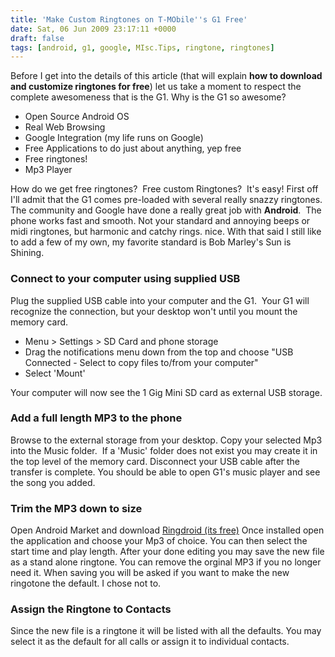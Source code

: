 ```yaml
---
title: 'Make Custom Ringtones on T-MObile''s G1 Free'
date: Sat, 06 Jun 2009 23:17:11 +0000
draft: false
tags: [android, g1, google, MIsc.Tips, ringtone, ringtones]
---
```


Before I get into the details of this article (that will explain **how to download and customize ringtones for free**) let us take a moment to respect the complete awesomeness that is the G1. Why is the G1 so awesome?

*   Open Source Android OS
*   Real Web Browsing
*   Google Integration (my life runs on Google)
*   Free Applications to do just about anything, yep free
*   Free ringtones!
*   Mp3 Player

How do we get free ringtones?  Free custom Ringtones?  It's easy! First off I'll admit that the G1 comes pre-loaded with several really snazzy ringtones. The community and Google have done a really great job with **Android**.  The phone works fast and smooth. Not your standard and annoying beeps or  midi ringtones, but harmonic and catchy rings. nice. With that said I still like to add a few of my own, my favorite standard is Bob Marley's Sun is Shining.

### Connect to your computer using supplied USB

Plug the supplied USB cable into your computer and the G1.  Your G1 will recognize the connection, but your desktop won't until you mount the memory card.

*   Menu > Settings > SD Card and phone storage
*   Drag the notifications menu down from the top and choose "USB Connected - Select to copy files to/from your computer"
*   Select 'Mount'

Your computer will now see the 1 Gig Mini SD card as external USB storage.

### Add a full length MP3 to the phone

Browse to the external storage from your desktop. Copy your selected Mp3 into the Music folder.  If a 'Music' folder does not exist you may create it in the top level of the memory card. Disconnect your USB cable after the transfer is complete. You should be able to open G1's music player and see the song you added.

### Trim the MP3 down to size

Open Android Market and download [Ringdroid (its free)](http://code.google.com/p/ringdroid/ "Learn about the Ringdroid application at Goggle code") Once installed open the application and choose your Mp3 of choice. You can then select the start time and play length. After your done editing you may save the new file as a stand alone ringtone. You can remove the orginal MP3 if you no longer need it. When saving you will be asked if you want to make the new ringotone the default. I chose not to.

### Assign the Ringtone to Contacts

Since the new file is a ringtone it will be listed with all the defaults. You may select it as the default for all calls or assign it to individual contacts.